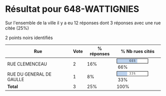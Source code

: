 # Résultat pour 648-WATTIGNIES

Sur l'ensemble de la ville il y a eu 12 réponses dont 3 réponses avec une rue citée (25%)

2 points noirs identifiés

| Rue | Vote | % réponses | % Nb rues cités|
|-----|------|------------|----------------|
| RUE CLEMENCEAU | 2 | 16% | <img src="../../img/bar_66.gif" />&nbsp;66%|
| RUE DU GENERAL DE GAULLE | 1 | 8% | <img src="../../img/bar_33.gif" />&nbsp;33%|
| **Total** | 3 | 25% | 100%|
